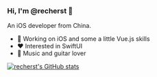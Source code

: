 ### Hi, I'm @recherst 👋

An iOS developer from China.

- 🔭 Working on iOS and some a little Vue.js skills
- ❤️ Interested in SwiftUI
- 🎸 Music and guitar lover


[![recherst's GitHub stats](https://github-readme-stats.vercel.app/api?username=recherst&count_private=true&show_icons=true&theme=highcontrast)](https://github.com/recherst/github-readme-stats)
